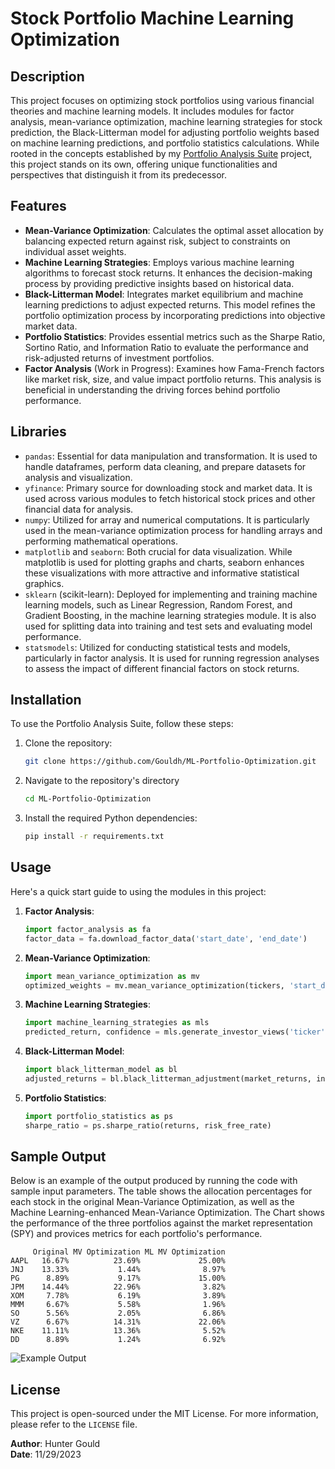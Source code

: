 # Stock Portfolio Machine Learning Optimization

## Description
This project focuses on optimizing stock portfolios using various financial theories and machine learning models. It includes modules for factor analysis, mean-variance optimization, machine learning strategies for stock prediction, the Black-Litterman model for adjusting portfolio weights based on machine learning predictions, and portfolio statistics calculations. While rooted in the concepts established by my [Portfolio Analysis Suite](https://github.com/Gouldh/Portfolio-Analysis-Suite) project, this project stands on its own, offering unique functionalities and perspectives that distinguish it from its predecessor.

## Features
- **Mean-Variance Optimization**: Calculates the optimal asset allocation by balancing expected return against risk, subject to constraints on individual asset weights.
- **Machine Learning Strategies**: Employs various machine learning algorithms to forecast stock returns. It enhances the decision-making process by providing predictive insights based on historical data.
- **Black-Litterman Model**: Integrates market equilibrium and machine learning predictions to adjust expected returns. This model refines the portfolio optimization process by incorporating predictions into objective market data.
- **Portfolio Statistics**: Provides essential metrics such as the Sharpe Ratio, Sortino Ratio, and Information Ratio to evaluate the performance and risk-adjusted returns of investment portfolios.
- **Factor Analysis** (Work in Progress): Examines how Fama-French factors like market risk, size, and value impact portfolio returns. This analysis is beneficial in understanding the driving forces behind portfolio performance.

## Libraries
- `pandas`: Essential for data manipulation and transformation. It is used to handle dataframes, perform data cleaning, and prepare datasets for analysis and visualization.
- `yfinance`: Primary source for downloading stock and market data. It is used across various modules to fetch historical stock prices and other financial data for analysis.
- `numpy`: Utilized for array and numerical computations. It is particularly used in the mean-variance optimization process for handling arrays and performing mathematical operations.
- `matplotlib` and `seaborn`: Both crucial for data visualization. While matplotlib is used for plotting graphs and charts, seaborn enhances these visualizations with more attractive and informative statistical graphics.
- `sklearn` (scikit-learn): Deployed for implementing and training machine learning models, such as Linear Regression, Random Forest, and Gradient Boosting, in the machine learning strategies module. It is also used for splitting data into training and test sets and evaluating model performance.
- `statsmodels`: Utilized for conducting statistical tests and models, particularly in factor analysis. It is used for running regression analyses to assess the impact of different financial factors on stock returns.


## Installation
To use the Portfolio Analysis Suite, follow these steps:

1. Clone the repository:
   ```bash
   git clone https://github.com/Gouldh/ML-Portfolio-Optimization.git
   ```
2. Navigate to the repository's directory
   ```bash
   cd ML-Portfolio-Optimization
   ```
3. Install the required Python dependencies:
   ```bash
   pip install -r requirements.txt
   ```

## Usage
Here's a quick start guide to using the modules in this project:

1. **Factor Analysis**:
   ```python
   import factor_analysis as fa
   factor_data = fa.download_factor_data('start_date', 'end_date')
   ```
2. **Mean-Variance Optimization**:
   ```python
   import mean_variance_optimization as mv
   optimized_weights = mv.mean_variance_optimization(tickers, 'start_date', 'end_date', max_volatility)
   ```
3. **Machine Learning Strategies**:
   ```python
   import machine_learning_strategies as mls
   predicted_return, confidence = mls.generate_investor_views('ticker', 'start_date', 'end_date')
   ```
4. **Black-Litterman Model**:
   ```python
   import black_litterman_model as bl
   adjusted_returns = bl.black_litterman_adjustment(market_returns, investor_views, view_confidences, historical_data)
   ```
5. **Portfolio Statistics**:
   ```python
   import portfolio_statistics as ps
   sharpe_ratio = ps.sharpe_ratio(returns, risk_free_rate)
   ```

## Sample Output
Below is an example of the output produced by running the code with sample input parameters. The table shows the allocation percentages for each stock in the original Mean-Variance Optimization, as well as the Machine Learning-enhanced Mean-Variance Optimization. The Chart shows the performance of the three portfolios against the market representation (SPY) and provices metrics for each portfolio's performance.

```plaintext
     Original MV Optimization ML MV Optimization
AAPL   16.67%          23.69%             25.00%
JNJ    13.33%           1.44%              8.97%
PG      8.89%           9.17%             15.00%
JPM    14.44%          22.96%              3.82%
XOM     7.78%           6.19%              3.89%
MMM     6.67%           5.58%              1.96%
SO      5.56%           2.05%              6.86%
VZ      6.67%          14.31%             22.06%
NKE    11.11%          13.36%              5.52%
DD      8.89%           1.24%              6.92%
```

![Example Output](https://github.com/Gouldh/ML-Portfolio-Optimization/blob/main/Example%20Code%20Output.png) 

## License
This project is open-sourced under the MIT License. For more information, please refer to the `LICENSE` file.

**Author**: Hunter Gould         
**Date**: 11/29/2023
